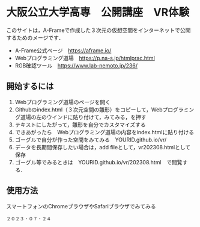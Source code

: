 # 大阪公立大学高専　公開講座　VR体験

このサイトは，A-Frameで作成した３次元の仮想空間をインターネットで公開するためのメージです．

- A-Frame公式ページ　https://aframe.io/
- Webプログラミング道場　https://p.na-s.jp/htmlprac.html
- RGB確認ツール　https://www.lab-nemoto.jp/236/

## 開始するには

1. Webプログラミング道場のページを開く
2. Githubのindex.html（３次元空間の雛形）をコピーして，Webプログラミング道場の左のウインドに貼り付けて，みてみる，を押す
3. テキストにしたがって，雛形を自分でカスタマイズする
4. できあがったら　Webプログラミング道場の内容をindex.htmlに貼り付ける
5. ゴーグルで自分が作った空間をみてみる　YOURID.github.io/vr/
6. データを長期間保存したい場合は，add fileとして，vr202308.htmlとして保存
7. ゴーグル等でみるときは　YOURID.github.io/vr/202308.html　で閲覧する．

## 使用方法

スマートフォンのChromeブラウザやSafariブラウザでみてみる

```Date
２０２３・０７・２４
